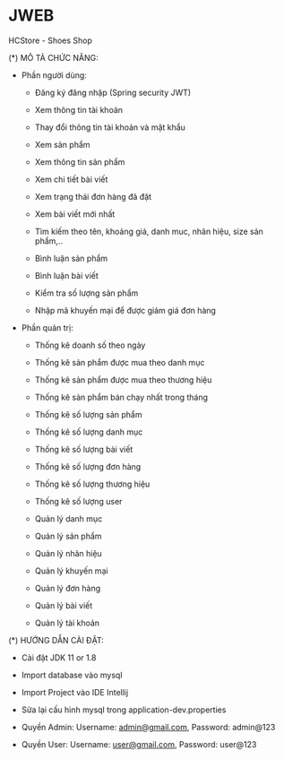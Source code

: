 # JWEB
HCStore - Shoes Shop

(*) MÔ TẢ CHỨC NĂNG:

  - Phần người dùng:

    + Đăng ký đăng nhập (Spring security JWT)
    
    + Xem thông tin tài khoản
    
    + Thay đổi thông tin tài khoản và mật khẩu
    
    + Xem sản phẩm
    
    + Xem thông tin sản phẩm
    
    + Xem chi tiết bài viết
    
    + Xem trạng thái đơn hàng đã đặt
    
    + Xem bài viết mới nhất
    
    + Tìm kiếm theo tên, khoảng giá, danh muc, nhãn hiệu, size sản phẩm,..
    
    + Bình luận sản phẩm
    
    + Bình luận bài viết
    
    + Kiểm tra số lượng sản phẩm
    
    + Nhập mã khuyến mại để được giảm giá đơn hàng

    
  - Phần quản trị:

      + Thống kê doanh số theo ngày 
      
      + Thống kê sản phẩm được mua theo danh mục
      
      + Thống kê sản phẩm được mua theo thương hiệu
      
      + Thống kê sản phẩm bán chạy nhất trong tháng
      
      + Thống kê số lượng sản phẩm
      
      + Thống kê số lượng danh mục
      
      + Thống kê số lượng bài viết
      
      + Thống kê số lượng đơn hàng
      
      + Thống kê số lượng thương hiệu
      
      + Thống kê số lượng user
      
      + Quản lý danh mục
      
      + Quản lý sản phẩm
      
      + Quản lý nhãn hiệu
      
      + Quản lý khuyến mại
      
      + Quản lý đơn hàng
      
      + Quản lý bài viết
      
      + Quản lý tài khoản

(*) HƯỚNG DẪN CÀI ĐẶT:

  - Cài đặt JDK 11 or 1.8 

  - Import database vào mysql

  - Import Project vào IDE  Intellij

  - Sửa lại cấu hình mysql trong application-dev.properties

  - Quyền Admin:  Username: admin@gmail.com, Password: admin@123

  - Quyền User: Username: user@gmail.com, Password: user@123
